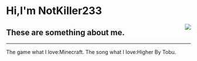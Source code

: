 # Hi,I'm NotKiller233

<img align="right" src="https://github-readme-stats.vercel.app/api?username=NotKiller233&show_icons=true&icon_color=fe99c1&text_color=718096&bg_color=ffffff&hide_title==flase" />

## These are something about me.

------------------------------------------------------------

The game what I love:Minecraft.
The song what I love:Higher By Tobu.
